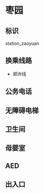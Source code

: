 # 枣园

## 标识

station_zaoyuan

## 换乘线路

- 郑许线

## 公务电话



## 无障碍电梯



## 卫生间



## 母婴室



## AED



## 出入口


